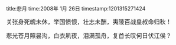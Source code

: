 title:悲月
time:2008年 1月 26日
timestamp:1201315271424

<P><FONT size=3>关张身死魄未休，举国愤恨，壮志未酬，夷陵百战皇叔命归秋！</FONT></P>
<P><FONT size=3>悲光苍月照昙沟，白衣夙夜，泪满孤舟，复首长叹何日伏江侯？</FONT></P>